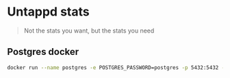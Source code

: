 Untappd stats
=============

> Not the stats you want, but the stats you need


## Postgres docker

```bash
docker run --name postgres -e POSTGRES_PASSWORD=postgres -p 5432:5432 -d postgres:latest
```